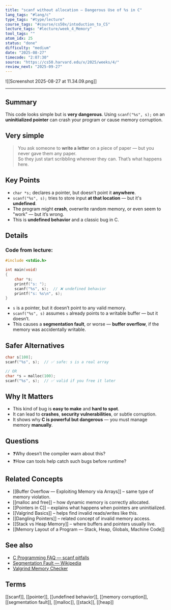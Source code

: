 ```yaml
---
title: "scanf without allocation — Dangerous Use of %s in C"  
lang_tags: "#lang/c"
type_tags: "#type/lecture"
course_tags: "#course/cs50x/intoduction_to_CS"
lecture_tags: "#lecture/week_4_Memory"
tool_tags: ""
atom_idx: 25
status: "done"
difficulty: "medium"
date: "2025-08-27"
timecode: "2:07:30"
source: "https://cs50.harvard.edu/x/2025/weeks/4/"
review_next: "2025-09-27"
---
```


![[Screenshot 2025-08-27 at 11.34.09.png]]

---

## Summary
This code looks simple but is **very dangerous**. Using `scanf("%s", s);` on an **uninitialized pointer** can crash your program or cause memory corruption.

## Very simple

> You ask someone to **write a letter** on a piece of paper — but you never gave them any paper.  
> So they just start scribbling wherever they can. That’s what happens here.

## Key Points
- `char *s;` declares a pointer, but doesn’t point it **anywhere**.
- `scanf("%s", s);` tries to store input **at that location** — but it's **undefined**.
- The program might **crash**, overwrite random memory, or even seem to "work" — but it’s wrong.
- This is **undefined behavior** and a classic bug in C.

## Details

### Code from lecture:

```c
#include <stdio.h>

int main(void)
{
    char *s;
    printf("s: ");
    scanf("%s", s);  // ❌ undefined behavior
    printf("s: %s\n", s);
}
```

- `s` is a pointer, but it doesn’t point to any valid memory.
- `scanf("%s", s)` assumes `s` already points to a writable buffer — but it doesn’t.
- This causes a **segmentation fault**, or worse — **buffer overflow**, if the memory was accidentally writable.

## Safer Alternatives

```c
char s[100];
scanf("%s", s);  // ✅ safe: s is a real array

// OR
char *s = malloc(100);
scanf("%s", s);  // ✅ valid if you free it later
```

## **Why It Matters**
- This kind of bug is **easy to make** and **hard to spot**.
- It can lead to **crashes**, **security vulnerabilities**, or subtle corruption.
- It shows why **C is powerful but dangerous** — you must manage memory **manually**.

## Questions

- ❓Why doesn’t the compiler warn about this?
- ❓How can tools help catch such bugs before runtime?

## Related Concepts

- [[Buffer Overflow — Exploiting Memory via Arrays]] – same type of memory violation.
- [[malloc and free]] – how dynamic memory is correctly allocated.
- [[Pointers in C]] – explains what happens when pointers are uninitialized.
- [[Valgrind Basics]] – helps find invalid reads/writes like this.
- [[Dangling Pointers]] – related concept of invalid memory access.
- [[Stack vs Heap Memory]] – where buffers and pointers usually live.
- [[Memory Layout of a Program — Stack, Heap, Globals, Machine Code]]

## See also

- [C Programming FAQ — scanf pitfalls](https://stackoverflow.com/questions/20261617/why-doesnt-scanf-work-properly)
- [Segmentation Fault — Wikipedia](https://en.wikipedia.org/wiki/Segmentation_fault)
- [Valgrind Memory Checker](https://valgrind.org/)

## Terms

[[scanf]], [[pointer]], [[undefined behavior]], [[memory corruption]], [[segmentation fault]], [[malloc]], [[stack]], [[heap]]
